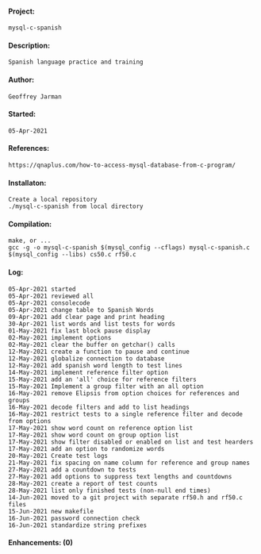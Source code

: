 #### Project:
    mysql-c-spanish
#### Description:
    Spanish language practice and training
#### Author:
    Geoffrey Jarman
#### Started:
    05-Apr-2021
#### References:
    https://qnaplus.com/how-to-access-mysql-database-from-c-program/
#### Installaton:
    Create a local repository
    ./mysql-c-spanish from local directory
#### Compilation:
    make, or ...
    gcc -g -o mysql-c-spanish $(mysql_config --cflags) mysql-c-spanish.c $(mysql_config --libs) cs50.c rf50.c
#### Log:
    05-Apr-2021 started
    05-Apr-2021 reviewed all
    05-Apr-2021 consolecode
    05-Apr-2021 change table to Spanish Words
    09-Apr-2021 add clear page and print heading
    30-Apr-2021 list words and list tests for words
    01-May-2021 fix last block pause display
    02-May-2021 implement options
    02-May-2021 clear the buffer on getchar() calls
    12-May-2021 create a function to pause and continue
    12-May-2021 globalize connection to database
    12-May-2021 add spanish word length to test lines
    14-May-2021 implement reference filter option
    15-May-2021 add an 'all' choice for reference filters
    15-May-2021 Implement a group filter with an all option
    16-May-2021 remove Elipsis from option choices for references and groups
    16-May-2021 decode filters and add to list headings
    16-May-2021 restrict tests to a single reference filter and decode from options
    17-May-2021 show word count on reference option list
    17-May-2021 show word count on group option list
    17-May-2021 show filter disabled or enabled on list and test hearders
    17-May-2021 add an option to randomize words
    20-May-2021 Create test logs
    21-May-2021 fix spacing on name column for reference and group names
    27-May-2021 add a countdown to tests
    27-May-2021 add options to suppress text lengths and countdowns
    28-May-2021 create a report of test counts
    28-May-2021 list only finished tests (non-null end times)
    14-Jun-2021 moved to a git project with separate rf50.h and rf50.c files
    15-Jun-2021 new makefile
    16-Jun-2021 password connection check
    16-Jun-2021 standardize string prefixes
#### Enhancements: (0)
